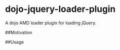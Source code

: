 dojo-jquery-loader-plugin
===========
A dojo AMD loader plugin for loading jQuery.


##Motivation


##Usage



